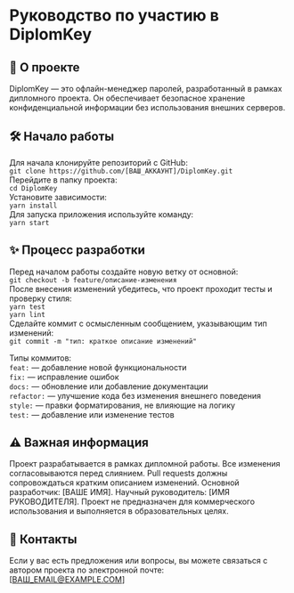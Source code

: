 # Руководство по участию в DiplomKey

## 📝 О проекте
DiplomKey — это офлайн-менеджер паролей, разработанный в рамках дипломного проекта. Он обеспечивает безопасное хранение конфиденциальной информации без использования внешних серверов.

## 🛠 Начало работы
Для начала клонируйте репозиторий с GitHub:  
`git clone https://github.com/[ВАШ_АККАУНТ]/DiplomKey.git`  
Перейдите в папку проекта:  
`cd DiplomKey`  
Установите зависимости:  
`yarn install`  
Для запуска приложения используйте команду:  
`yarn start`

## ✨ Процесс разработки
Перед началом работы создайте новую ветку от основной:  
`git checkout -b feature/описание-изменения`  
После внесения изменений убедитесь, что проект проходит тесты и проверку стиля:  
`yarn test`  
`yarn lint`  
Сделайте коммит с осмысленным сообщением, указывающим тип изменений:  
`git commit -m "тип: краткое описание изменений"`

Типы коммитов:  
`feat:` — добавление новой функциональности  
`fix:` — исправление ошибок  
`docs:` — обновление или добавление документации  
`refactor:` — улучшение кода без изменения внешнего поведения  
`style:` — правки форматирования, не влияющие на логику  
`test:` — добавление или изменение тестов

## ⚠️ Важная информация
Проект разрабатывается в рамках дипломной работы. Все изменения согласовываются перед слиянием. Pull requests должны сопровождаться кратким описанием изменений. Основной разработчик: [ВАШЕ ИМЯ]. Научный руководитель: [ИМЯ РУКОВОДИТЕЛЯ]. Проект не предназначен для коммерческого использования и выполняется в образовательных целях.

## 📧 Контакты
Если у вас есть предложения или вопросы, вы можете связаться с автором проекта по электронной почте:  
[ВАШ_EMAIL@EXAMPLE.COM]
